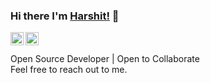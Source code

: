 ### Hi there I'm [Harshit!](https://harshitruwali.github.io) 👋
<a href="https://t.me/harshitruwali">
  <img align="left" alt="Harshit Ruwali | Telegram" width="21px" src="https://image.flaticon.com/icons/svg/2111/2111644.svg" />
</a>
<a href="https://www.linkedin.com/in/harshitruwali/">
  <img align="left" alt="Harshit Ruwali | Linkedin" width="21px" src="https://image.flaticon.com/icons/svg/2111/2111499.svg"/>
</a>

<br>
<br>
Open Source Developer | Open to Collaborate
<br>
Feel free to reach out to me.
<!--
**HarshitRuwali/HarshitRuwali** is a ✨ _special_ ✨ repository because its `README.md` (this file) appears on your GitHub profile.
 ...
- 🤔 I’m looking for help with ...
- 😄 Pronouns: ... 
Here are some ideas to get you started:
- 🔭 I’m currently working on [Workknot-Web](https://github.com/WorkKnot/Workknot-Web).
- 🌱 I’m currently learning ReactJS.
- 👯 I’m looking to collaborate on [Rock OS](http://github.com/HarshitRuwali/Rock_OS).
- 💬 Ask me about technical stuff, I'm happy to help!
- 📫 How to reach me: message me on [Telegram](https://t.me/harshitruwali) or reach out at [Linkedin](http://linkedin.com/in/harshitruwali/).
- ⚡ Fun fact: All-nighter for programming only, nothing else, not even for Netflix.
-->
<!--
img src = "https://github-readme-stats.vercel.app/api?username=HarshitRuwali&include_all_commits=true&count_private=true&&show_icons=true&title_color=fff&icon_color=79ff97&text_color=9f9f9f&bg_color=151515"> -->
